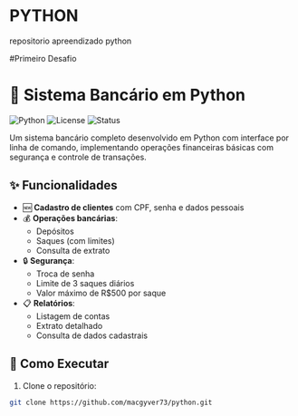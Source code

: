 # PYTHON
repositorio apreendizado python

#Primeiro Desafio 
# 🏦 Sistema Bancário em Python

![Python](https://img.shields.io/badge/Python-3.8%2B-blue)
![License](https://img.shields.io/badge/License-MIT-green)
![Status](https://img.shields.io/badge/Status-Complete-brightgreen)

Um sistema bancário completo desenvolvido em Python com interface por linha de comando, implementando operações financeiras básicas com segurança e controle de transações.

## ✨ Funcionalidades

- 🆕 **Cadastro de clientes** com CPF, senha e dados pessoais
- 💰 **Operações bancárias**:
  - Depósitos
  - Saques (com limites)
  - Consulta de extrato
- 🔒 **Segurança**:
  - Troca de senha
  - Limite de 3 saques diários
  - Valor máximo de R$500 por saque
- 📋 **Relatórios**:
  - Listagem de contas
  - Extrato detalhado
  - Consulta de dados cadastrais

## 🚀 Como Executar

1. Clone o repositório:
```bash
git clone https://github.com/macgyver73/python.git

